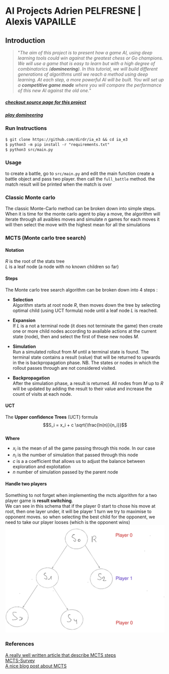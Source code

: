 # AI Projects Adrien PELFRESNE | Alexis VAPAILLE
## Introduction
> "*The aim of this project is to present how a game AI, using deep learning tools
> could win against the greatest chess or Go champions.
> We will use a game that is easy to learn but with a high degree of combinatorics (**domineering**).
> In this tutorial, we will build different generations of algorithms until we reach a method using deep learning.
> At each step, a more powerful AI will be built.
> You will set up a **competitive game mode** where you will compare the performance of this new AI against the old one.*"

##### [checkout source page for this project](https://perso.esiee.fr/~buzerl/IA/330%20Projet_3/ProjetIAetJeux.html)
##### [play domineering](https://staff.fim.uni-passau.de/kreuzer/Spielesammlung/Spielesammlung/Domineering/index.html)

### Run Instructions
```
$ git clone https://github.com/dirdr/ia_e3 && cd ia_e3
$ python3 -m pip install -r "requirements.txt"
$ python3 src/main.py
```

### Usage
to create a battle, go to `src/main.py` and edit the main function
create a battle object and pass two player.
then call the `full_battle` method.
the match result will be printed when the match is over

### Classic Monte carlo
The classic Monte-Carlo method can be broken down into   simple steps.  
When it is time for the monte carlo agent to play a move,
the algorithm will iterate through all avaibles moves and simulate $n$ games for each moves
it will then select the move with the highest mean for all the simulations

### MCTS (Monte carlo tree search)

#### Notation  
$R$ is the root of the stats tree  
$L$ is a leaf node (a node with no known children so far)

#### Steps
The Monte carlo tree search algorithm can be broken down into 4 steps :
- **Selection**  
Algorithm starts at root node $R$, then moves down the tree by selecting optimal child
(using UCT formula)
node until a leaf node $L$  is reached.

- **Expansion**  
If $L$ is a not a terminal node (it does not terminate the game)
then create one or more child nodes according to available actions at the current state (node),
then and select the first of these new nodes $M$.

- **Simulation**  
Run a simulated rollout from $M$ until a terminal state is found. The terminal state contains
a result (value) that will be returned to upwards in the is backpropagation phase.
NB. The states or nodes in which the rollout passes through are not considered visited.

- **Backpropagation**  
After the simulation phase, a result is returned.
All nodes from $M$ up to $R$ will be updated by adding the result to their value
and increase the count of visits at each node.

#### UCT
The **Upper confidence Trees** (UCT) formula
$$S_i = x_i + c \sqrt{\frac{ln(n)}{n_i}}$$  
**Where**
- $x_i$ is the mean of all the game passing through this node.
In our case
- $n_i$ is the number of simulation that passed through this node
- $c$ is a a coefficient that allows us to adjust the balance between exploration and exploitation 
- $n$ number of simulation passed by the parent node

#### Handle two players
Something to not forget when implementing the mcts algorithm for a two player game is **result switching**.  
We can see in this schema that if the player 0 start to chose his move at root,
then one layer under, it will be player 1 turn
we try to maximise to opponent moves. so when selecting the best child for the opponent,
we need to take our player looses (which is the opponent wins)
![schema](./resources/schema.svg)  


### References
[A really well written article that describe MCTS steps](https://towardsdatascience.com/monte-carlo-tree-search-in-reinforcement-learning-b97d3e743d0f)  
[MCTS-Survey](http://www.incompleteideas.net/609%20dropbox/other%20readings%20and%20resources/MCTS-survey.pdf)  
[A nice blog post about MCTS](https://jyopari.github.io/MCTS.html)

